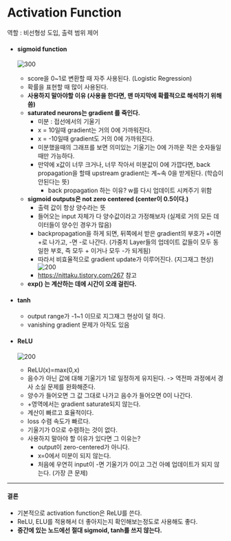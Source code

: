 # Activation Function
역할 : 비선형성 도입, 출력 범위 제어
- #### sigmoid function
  ![300](https://i.imgur.com/vKFQNAk.png)

	- score을 0~1로 변환할 때 자주 사용된다. (Logistic Regression)
	- 확률을 표현할 때 많이 사용된다.
	- **사용하지 말아야할 이유 (사용을 한다면, 맨 마지막에 확률적으로 해석하기 위해 씀)**
    - **saturated neurons는 gradient 를 죽인다.**
        - 미분 : 접선에서의 기울기
        - x = 10일때 gradient는 거의 0에 가까워진다.
        - x = -10일때 gradient도 거의 0에 가까워진다.
        - 미분했을때의 그래프를 보면 의미있는 기울기는 0에 가까운 작은 숫자들일때만 가능하다.
        - 만약에 x값이 너무 크거나, 너무 작아서 미분값이 0에 가깝다면, back propagation을 할때 upstream gradient는 계~속 0을 받게된다. (학습이 안된다는 뜻)
            - back propagation 하는 이유? w를 다시 업데이트 시켜주기 위함
    - **sigmoid outputs은 not zero centered (center이 0.5이다.)**
	    - 출력 값이 항상 양수라는 뜻
        - 들어오는 input 자체가 다 양수값이라고 가정해보자 (실제로 거의 모든 데이터들이 양수인 경우가 많음)
        - backpropagation을 하게 되면, 뒤쪽에서 받은 gradient의 부호가 +이면 +로 나가고, -면 -로 나간다. (가중치 Layer들의 업데이트 값들이 모두 동일한 부호, 즉 모두 + 이거나 모두 -가 되게됨)
        - 따라서 비효율적으로 gradient update가 이루어진다. (지그재그 현상)
        ![200](https://i.imgur.com/8pOHwt4.png)
		- https://nittaku.tistory.com/267 참고
    - **exp() 는 계산하는 데에 시간이 오래 걸린다.**
- #### tanh
	- output range가 -1~1 이므로 지그재그 현상이 덜 하다.
	- vanishing gradient 문제가 아직도 있음
- #### ReLU
  ![200](https://i.imgur.com/g78Vvem.png)
	- ReLU(x)=max(0,x)
	- 음수가 아닌 값에 대해 기울기가 1로 일정하게 유지된다. -> 역전파 과정에서 경사 소실 문제를 완화해준다.
	- 양수가 들어오면 그 값 그대로 나가고 음수가 들어오면 0이 나간다.
	- +영역에서는 gradient saturate되지 않는다.
	- 계산이 빠르고 효율적이다.
	- loss 수렴 속도가 빠르다.
	- 기울기가 0으로 수렴하는 것이 없다.
	- 사용하지 말아야 할 이유가 있다면 그 이유는?
	    - output이 zero-centered가 아니다.
	    - x=0에서 미분이 되지 않는다.
	    - 처음에 우연히 input이 -면 기울기가 0이고 그건 아예 업데이트가 되지 않는다. (가장 큰 문제)

- - -
#### 결론
- 기본적으로 activation function은 ReLU를 쓴다.
- ReLU, ELU를 적용해서 더 좋아지는지 확인해보는정도로 사용해도 좋다.
- **중간에 있는 노드에선 절대 sigmoid, tanh를 쓰지 않는다.**

